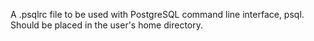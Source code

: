A .psqlrc file to be used with PostgreSQL command line interface, psql. Should be placed in the user's home directory.
